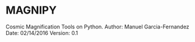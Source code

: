 # MAGNIPY

Cosmic Magnification Tools on Python.
Author: Manuel Garcia-Fernandez
Date: 02/14/2016
Version: 0.1

